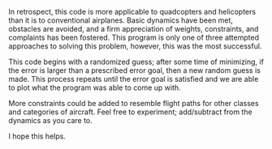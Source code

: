 In retrospect, this code is more applicable to quadcopters and helicopters than it is to conventional airplanes. Basic dynamics have been met, obstacles are avoided, and a firm appreciation of weights, constraints, and complaints has been fostered. This program is only one of three attempted approaches to solving this problem, however, this was the most successful. 

This code begins with a randomized guess; after some time of minimizing, if the error is larger than a prescribed error goal, then a new random guess is made. This process repeats until the error goal is satisfied and we are able to plot what the program was able to come up with.

More constraints could be added to resemble flight paths for other classes and categories of aircraft. Feel free to experiment; add/subtract from the dynamics as you care to. 

I hope this helps. 
